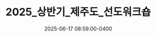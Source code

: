 ---
layout: page
title: 2025_상반기_제주도_선도워크숍
description: 2025년 인간 중심-탄소 중립 글로벌 공급망 연구센터 워크숍
img: https://baelab.pusan.ac.kr/dext5editordata/2025/06/20250623_144401186_88332.jpeg
date: 2025-06-17 08:59:00-0400
width: 30%
category: 2025
---